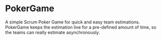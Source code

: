 # PokerGame

A simple Scrum Poker Game for quick and easy team estimations.
PokerGame keeps the estimation live for a pre-defined amount of time,
so the teams can really estimate asynchronously.
